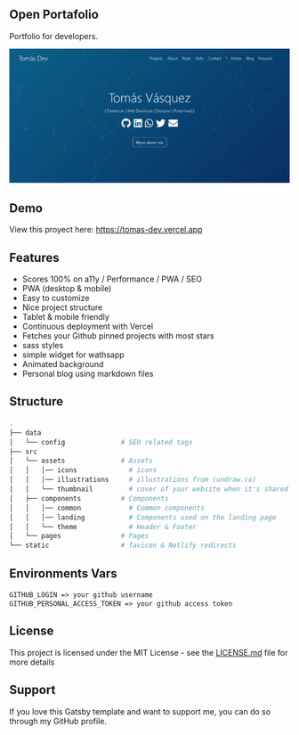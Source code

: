 ## Open Portafolio

Portfolio for developers.

![](./Screenshot.png)

## Demo

View this proyect here: https://tomas-dev.vercel.app

## Features

- Scores 100% on a11y / Performance / PWA / SEO
- PWA (desktop & mobile)
- Easy to customize
- Nice project structure
- Tablet & mobile friendly
- Continuous deployment with Vercel
- Fetches your Github pinned projects with most stars
- sass styles
- simple widget for wathsapp
- Animated background
- Personal blog using markdown files

## Structure

```bash
.
├── data
│   └── config              # SEO related tags
├── src
│   └── assets              # Assets
│   │   │── icons             # icons
│   │   │── illustrations     # illustrations from (undraw.co)
│   │   └── thumbnail         # cover of your website when it's shared to social media
│   ├── components          # Components
│   │   │── common            # Common components
│   │   │── landing           # Components used on the landing page
│   │   └── theme             # Header & Footer
│   └── pages               # Pages
└── static                  # favicon & Netlify redirects
```

## Environments Vars

```
GITHUB_LOGIN => your github username
GITHUB_PERSONAL_ACCESS_TOKEN => your github access token
```

## License

This project is licensed under the MIT License - see the [LICENSE.md](LICENSE.md) file for more details

## Support

If you love this Gatsby template and want to support me, you can do so through my GitHub profile.

